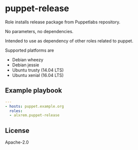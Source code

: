 puppet-release
==============

Role installs release package from Puppetlabs repository.

No parameters, no dependencies.

Intended to use as dependency of other roles related to puppet.

Supported platforms are

- Debian wheezy
- Debian jessie
- Ubuntu trusty (14.04 LTS)
- Ubuntu xenial (16.04 LTS)

Example playbook
----------------

```yaml
---
- hosts: puppet.example.org
  roles:
  - alxrem.puppet-release
```

License
-------

Apache-2.0
